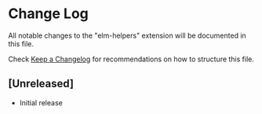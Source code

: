 # Change Log
All notable changes to the "elm-helpers" extension will be documented in this file.

Check [Keep a Changelog](http://keepachangelog.com/) for recommendations on how to structure this file.

## [Unreleased]
- Initial release